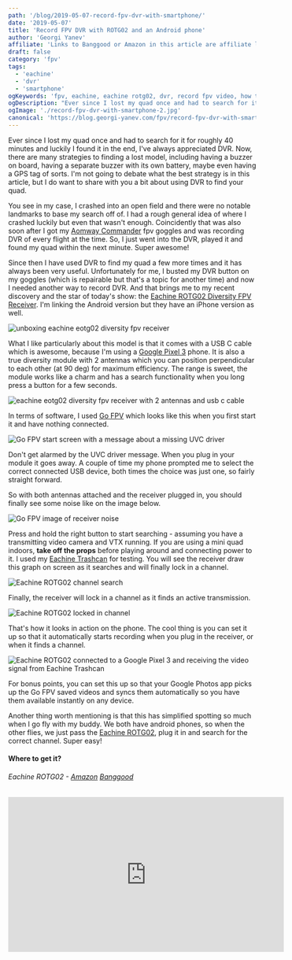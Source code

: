 ```yaml
---
path: '/blog/2019-05-07-record-fpv-dvr-with-smartphone/'
date: '2019-05-07'
title: 'Record FPV DVR with ROTG02 and an Android phone'
author: 'Georgi Yanev'
affiliate: 'Links to Banggood or Amazon in this article are affiliate links and would support the blog if used to make a purchase.'
draft: false
category: 'fpv'
tags:
  - 'eachine'
  - 'dvr'
  - 'smartphone'
ogKeywords: 'fpv, eachine, eachine rotg02, dvr, record fpv video, how to record dvr on android, android go fpv, go fpv, how to record fpv video with go fpv, dvr receiver for android, dvr for smartphone, record fpv DVR on smartphone'
ogDescription: "Ever since I lost my quad once and had to search for it for roughly 40 minutes and luckily I found it in the end, I've always appreciated DVR."
ogImage: './record-fpv-dvr-with-smartphone-2.jpg'
canonical: 'https://blog.georgi-yanev.com/fpv/record-fpv-dvr-with-smartphone'
---
```


Ever since I lost my quad once and had to search for it for roughly 40 minutes and luckily I found it in the end, I've always appreciated DVR.
Now, there are many strategies to finding a lost model, including having a buzzer on board, having a separate buzzer with its own battery, maybe even having a GPS tag of sorts. I'm not going to debate what the best strategy is in this article, but I do want to share with you a bit about using DVR to find your quad.

You see in my case, I crashed into an open field and there were no notable landmarks to base my search off of. I had a rough general idea of where I crashed luckily but even that wasn't enough. Coincidently that was also soon after I got my [Aomway Commander][3] fpv goggles and was recording DVR of every flight at the time. So, I just went into the DVR, played it and found my quad within the next minute. Super awesome!

Since then I have used DVR to find my quad a few more times and it has always been very useful. Unfortunately for me, I busted my DVR button on my goggles (which is repairable but that's a topic for another time) and now I needed another way to record DVR. And that brings me to my recent discovery and the star of today's show: the [Eachine ROTG02 Diversity FPV Receiver][1]. I'm linking the Android version but they have an iPhone version as well.

![unboxing eachine eotg02 diversity fpv receiver](record-fpv-dvr-with-smartphone-1.jpg)

What I like particularly about this model is that it comes with a USB C cable which is awesome, because I'm using a [Google Pixel 3][4] phone. It is also a true diversity module with 2 antennas which you can position perpendicular to each other (at 90 deg) for maximum efficiency. The range is sweet, the module works like a charm and has a search functionality when you long press a button for a few seconds.

![eachine eotg02 diversity fpv receiver with 2 antennas and usb c cable](record-fpv-dvr-with-smartphone-2.jpg)

In terms of software, I used [Go FPV][5] which looks like this when you first start it and have nothing connected.

![Go FPV start screen with a message about a missing UVC driver](record-fpv-dvr-with-smartphone-3.jpg)

Don't get alarmed by the UVC driver message. When you plug in your module it goes away. A couple of time my phone prompted me to select the correct connected USB device, both times the choice was just one, so fairly straight forward.

So with both antennas attached and the receiver plugged in, you should finally see some noise like on the image below.

![Go FPV image of receiver noise](record-fpv-dvr-with-smartphone-4.jpg)

Press and hold the right button to start searching - assuming you have a transmitting video camera and VTX running. If you are using a mini quad indoors, **take off the props** before playing around and connecting power to it. I used my [Eachine Trashcan][6] for testing. You will see the receiver draw this graph on screen as it searches and will finally lock in a channel.

![Eachine ROTG02 channel search](record-fpv-dvr-with-smartphone-5.jpg)

Finally, the receiver will lock in a channel as it finds an active transmission.

![Eachine ROTG02 locked in channel](record-fpv-dvr-with-smartphone-6.jpg)

That's how it looks in action on the phone. The cool thing is you can set it up so that it automatically starts recording when you plug in the receiver, or when it finds a channel.

![Eachine ROTG02 connected to a Google Pixel 3 and receiving the video signal from Eachine Trashcan](record-fpv-dvr-with-smartphone-7.jpg)

For bonus points, you can set this up so that your Google Photos app picks up the Go FPV saved videos and syncs them automatically so you have them available instantly on any device.

Another thing worth mentioning is that this has simplified spotting so much when I go fly with my buddy. We both have android phones, so when the other flies, we just pass the [Eachine ROTG02][1], plug it in and search for the correct channel. Super easy!

#### Where to get it?

###### Eachine ROTG02 - [Amazon][2] [Banggood][1]

<div style="text-align: center">
  <iframe width="560" height="315" src="https://www.youtube.com/embed/2dgsjubo-MI?rel=0" frameBorder="0" allowFullScreen title="DVR recorded with the Eachine ROTG02 on Go FPV on Android"></iframe>
</div>

[0]: Linkslist
[1]: https://bit.ly/eachine-rotg2
[2]: https://amzn.to/2JiDa4X
[3]: https://bit.ly/aomway-commander
[4]: https://amzn.to/2LsslQA
[5]: https://play.google.com/store/apps/details?id=com.vertile.fpv3d&hl=en
[6]: https://bit.ly/eachine-trashcan
